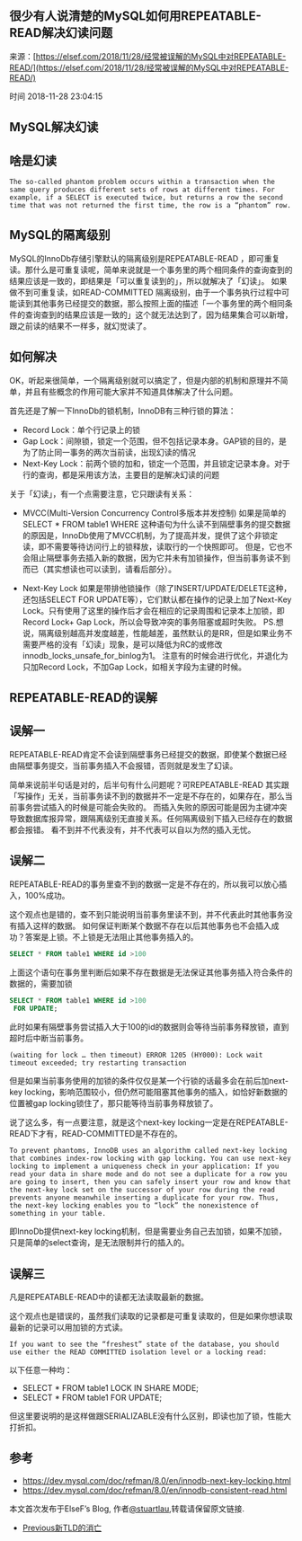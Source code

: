 ## 很少有人说清楚的MySQL如何用REPEATABLE-READ解决幻读问题

来源：[https://elsef.com/2018/11/28/经常被误解的MySQL中对REPEATABLE-READ/](https://elsef.com/2018/11/28/经常被误解的MySQL中对REPEATABLE-READ/)

时间 2018-11-28 23:04:15



## MySQL解决幻读


## 啥是幻读

```
The so-called phantom problem occurs within a transaction when the same query produces different sets of rows at different times. For example, if a SELECT is executed twice, but returns a row the second time that was not returned the first time, the row is a “phantom” row.
```


## MySQL的隔离级别

MySQL的InnoDb存储引擎默认的隔离级别是REPEATABLE-READ
，即可重复读。那什么是可重复读呢，简单来说就是一个事务里的两个相同条件的查询查到的结果应该是一致的，即结果是「可以重复读到的」，所以就解决了「幻读」。
如果做不到可重复读，如READ-COMMITTED
隔离级别，由于一个事务执行过程中可能读到其他事务已经提交的数据，那么按照上面的描述「一个事务里的两个相同条件的查询查到的结果应该是一致的」这个就无法达到了，因为结果集合可以新增，跟之前读的结果不一样多，就幻觉读了。


## 如何解决

OK，听起来很简单，一个隔离级别就可以搞定了，但是内部的机制和原理并不简单，并且有些概念的作用可能大家并不知道具体解决了什么问题。

首先还是了解一下InnoDb的锁机制，InnoDB有三种行锁的算法：


* Record Lock：单个行记录上的锁
* Gap Lock：间隙锁，锁定一个范围，但不包括记录本身。GAP锁的目的，是为了防止同一事务的两次当前读，出现幻读的情况
* Next-Key Lock：前两个锁的加和，锁定一个范围，并且锁定记录本身。对于行的查询，都是采用该方法，主要目的是解决幻读的问题
  

关于「幻读」，有一个点需要注意，它只跟读有关系：


* MVCC(Multi-Version Concurrency Control多版本并发控制)
如果是简单的SELECT * FROM table1 WHERE 
这种语句为什么读不到隔壁事务的提交数据的原因是，InnoDb使用了MVCC机制，为了提高并发，提供了这个非锁定读，即不需要等待访问行上的锁释放，读取行的一个快照即可。
但是，它也不会阻止隔壁事务去插入新的数据，因为它并未有加锁操作，但当前事务读不到而已（其实想读也可以读到，请看后部分）。

    
* Next-Key Lock
如果是带排他锁操作（除了INSERT/UPDATE/DELETE这种，还包括SELECT FOR UPDATE等），它们默认都在操作的记录上加了Next-Key 
Lock。只有使用了这里的操作后才会在相应的记录周围和记录本上加锁，即Record Lock+ Gap Lock，所以会导致冲突的事务阻塞或超时失败。
PS.想说，隔离级别越高并发度越差，性能越差，虽然默认的是RR，但是如果业务不需要严格的没有「幻读」现象，是可以降低为RC的或修改innodb_locks_unsafe_for_binlog为1。
注意有的时候会进行优化，并退化为只加Record Lock，不加Gap Lock，如相关字段为主键的时候。



## REPEATABLE-READ的误解


## 误解一

REPEATABLE-READ肯定不会读到隔壁事务已经提交的数据，即使某个数据已经由隔壁事务提交，当前事务插入不会报错，否则就是发生了幻读。

简单来说前半句话是对的，后半句有什么问题呢？可REPEATABLE-READ
其实跟「写操作」无关，当前事务读不到的数据并不一定是不存在的，如果存在，那么当前事务尝试插入的时候是可能会失败的。
而插入失败的原因可能是因为主键冲突导致数据库报异常，跟隔离级别无直接关系。任何隔离级别下插入已经存在的数据都会报错。
看不到并不代表没有，并不代表可以自以为然的插入无忧。


## 误解二

REPEATABLE-READ的事务里查不到的数据一定是不存在的，所以我可以放心插入，100%成功。

这个观点也是错的，查不到只能说明当前事务里读不到，并不代表此时其他事务没有插入这样的数据。
如何保证判断某个数据不存在以后其他事务也不会插入成功？答案是上锁。不上锁是无法阻止其他事务插入的。

```sql
SELECT * FROM table1 WHERE id >100
```

上面这个语句在事务里判断后如果不存在数据是无法保证其他事务插入符合条件的数据的，需要加锁

```sql
SELECT * FROM table1 WHERE id >100
 FOR UPDATE;

```

此时如果有隔壁事务尝试插入大于100的id的数据则会等待当前事务释放锁，直到超时后中断当前事务。

```
(waiting for lock … then timeout) ERROR 1205 (HY000): Lock wait timeout exceeded; try restarting transaction
```

但是如果当前事务使用的加锁的条件仅仅是某一个行锁的话最多会在前后加next-key locking，影响范围较小，但仍然可能阻塞其他事务的插入，如恰好新数据的位置被gap 
locking锁住了，那只能等待当前事务释放锁了。

说了这么多，有一点要注意，就是这个next-key locking一定是在REPEATABLE-READ下才有，READ-COMMITTED是不存在的。

```
To prevent phantoms, InnoDB uses an algorithm called next-key locking that combines index-row locking with gap locking. You can use next-key locking to implement a uniqueness check in your application: If you read your data in share mode and do not see a duplicate for a row you are going to insert, then you can safely insert your row and know that the next-key lock set on the successor of your row during the read prevents anyone meanwhile inserting a duplicate for your row. Thus, the next-key locking enables you to “lock” the nonexistence of something in your table.
```

即InnoDb提供next-key locking机制，但是需要业务自己去加锁，如果不加锁，只是简单的select查询，是无法限制并行的插入的。


## 误解三

凡是REPEATABLE-READ中的读都无法读取最新的数据。

这个观点也是错误的，虽然我们读取的记录都是可重复读取的，但是如果你想读取最新的记录可以用加锁的方式读。

```
If you want to see the “freshest” state of the database, you should use either the READ COMMITTED isolation level or a locking read:
```

以下任意一种均：


* SELECT * FROM table1 LOCK IN SHARE MODE;
* SELECT * FROM table1 FOR UPDATE;
  

但这里要说明的是这样做跟SERIALIZABLE没有什么区别，即读也加了锁，性能大打折扣。


## 参考


* https://dev.mysql.com/doc/refman/8.0/en/innodb-next-key-locking.html
* https://dev.mysql.com/doc/refman/8.0/en/innodb-consistent-read.html
  

本文首次发布于ElseF’s Blog, 作者[@stuartlau][0],转载请保留原文链接.


* [Previous新TLD的消亡][1]    
  


[0]: http://github.com/stuartlau
[1]: https://elsef.com/2018/10/14/%E6%96%B0TLD%E7%9A%84%E6%B6%88%E4%BA%A1/
